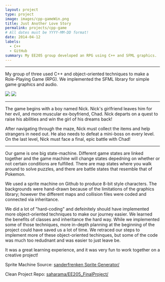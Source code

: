 ```yaml
---
layout: project
type: project
image: images/cpp-gameWin.png
title: Just Another Love Story
permalink: projects/cpp-game
# All dates must be YYYY-MM-DD format!
date: 2014-04-12
labels:
  - C++
  - GitHub
summary: My EE205 group developed an RPG using C++ and SFML graphics.
---
```

<hr>

My group of three used C++ and object-oriented techniques to make a Role-Playing Game (RPG). We implemented the SFML library for simple game graphics and audio.

</hr>

<div class="ui small rounded images">
    <img class="ui image" src="{{ site.baseurl }}/images/cpp-title.png">
    <img class="ui image" src="{{ site.baseurl }}/images/cpp-gameover.png">
</div>

<hr>

The game begins with a boy named Nick. Nick's girlfriend leaves him for her evil, and more muscular ex-boyfriend, Chad. Nick departs on a quest to raise his abilities and win the girl of his dreams back!

After navigating through the maze, Nick must collect the items and help strangers in need out. He also needs to defeat a mini-boss on every level. On the last level, Nick must face a final, epic battle with Chad!

<hr>

Our game is one big state-machine. Different game states are linked together and the game machine will change states depedning on whether or not certain conditions are fulfilled. There are map states where you walk around to solve puzzles, and there are battle states that resemble that of Pokemon.

We used a sprite machine on Github to produce 8-bit style characters. The backgrounds were hand-drawn because of the limitations of the graphics library; however the different maps and collision files were coded and connected via inheritance. 

We did a lot of "hard-coding" and defeinitely should have implemented more object-oriented techniques to make our journey easier. We learned the benefits of classes and inheritance the hard way. While we implemented some of those techniques, more in-depth planning at the beginning of the project could have saved us a lot of time. We retraced our steps to implement more of these object-oriented techinques, but some of the code was much too redudnant and was easier to just leave be. 

It was a great learning experience, and it was very fun to work together on a creative project!


Sprite Machine Source: <a href="https://sanderfrenken.github.io/Universal-LPC-Spritesheet-Character-Generator/"><i class="large github icon "></i>sanderfrenken Sprite Generator/</a>

Clean Project Repo: <a href="https://github.com/saharama/EE205_FinalProjecte"><i class="large github icon "></i>saharama/EE205_FinalProject/</a>

